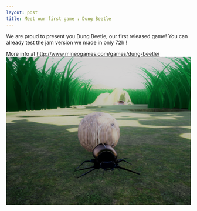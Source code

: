 ```yaml
---
layout: post
title: Meet our first game : Dung Beetle
---
```


We are proud to present you Dung Beetle, our first released game! 
You can already test the jam version we made in only 72h !

More info at  http://www.mineogames.com/games/dung-beetle/
![dung beetle](/img/dungbeetle/post_img1.png "Dung Beetle screenshot")
